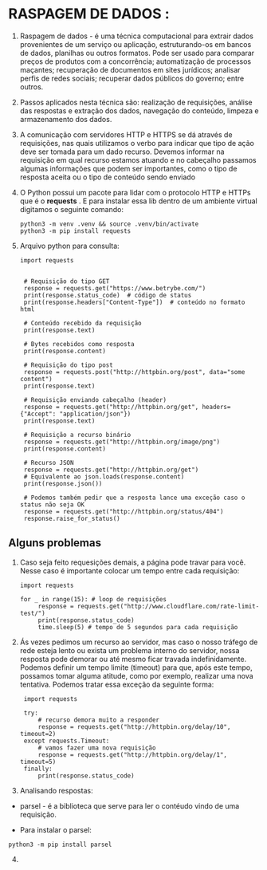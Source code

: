 # RASPAGEM DE DADOS :

1. Raspagem de dados -  é uma técnica computacional para extrair dados provenientes de um serviço ou aplicação, estruturando-os em bancos de dados, planilhas ou outros formatos. Pode ser usado para comparar preços de produtos com a concorrência; automatização de processos maçantes; recuperação de documentos em sites jurídicos; analisar perfis de redes sociais; recuperar dados públicos do governo; entre outros.
   
2. Passos aplicados nesta técnica são: realização de requisições, análise das respostas e extração dos dados, navegação do conteúdo, limpeza e armazenamento dos dados.
   
3. A comunicação com servidores HTTP e HTTPS se dá através de requisições, nas quais utilizamos o verbo para indicar que tipo de ação deve ser tomada para um dado recurso. Devemos informar na requisição em qual recurso estamos atuando e no cabeçalho passamos algumas informações que podem ser importantes, como o tipo de resposta aceita ou o tipo de conteúdo sendo enviado
   
4. O Python possui um pacote para lidar com o protocolo HTTP e HTTPs que é o **requests** . E para instalar essa lib dentro de um ambiente virtual digitamos o seguinte comando:
   
   ```
   python3 -m venv .venv && source .venv/bin/activate
   python3 -m pip install requests
   ```
5. Arquivo python para consulta:
   
   ```
   import requests


    # Requisição do tipo GET
    response = requests.get("https://www.betrybe.com/")
    print(response.status_code)  # código de status
    print(response.headers["Content-Type"])  # conteúdo no formato html

    # Conteúdo recebido da requisição
    print(response.text)

    # Bytes recebidos como resposta
    print(response.content)

    # Requisição do tipo post
    response = requests.post("http://httpbin.org/post", data="some content")
    print(response.text)

    # Requisição enviando cabeçalho (header)
    response = requests.get("http://httpbin.org/get", headers={"Accept": "application/json"})
    print(response.text)

    # Requisição a recurso binário
    response = requests.get("http://httpbin.org/image/png")
    print(response.content)

    # Recurso JSON
    response = requests.get("http://httpbin.org/get")
    # Equivalente ao json.loads(response.content)
    print(response.json())

    # Podemos também pedir que a resposta lance uma exceção caso o status não seja OK
    response = requests.get("http://httpbin.org/status/404")
    response.raise_for_status()
   ```
## Alguns problemas

1. Caso seja feito requesições demais, a página pode travar para você. Nesse caso é importante colocar um tempo entre cada requisição:
   
   ```
   import requests

   for _ in range(15): # loop de requisições
        response = requests.get("http://www.cloudflare.com/rate-limit-test/")
        print(response.status_code) 
        time.sleep(5) # tempo de 5 segundos para cada requisição
   ```
2. Ás vezes pedimos um recurso ao servidor, mas caso o nosso tráfego de rede esteja lento ou exista um problema interno do servidor, nossa resposta pode demorar ou até mesmo ficar travada indefinidamente. Podemos definir um tempo limite (timeout) para que, após este tempo, possamos tomar alguma atitude, como por exemplo, realizar uma nova tentativa. Podemos tratar essa exceção da seguinte forma:
   
   ```
    import requests

    try:
        # recurso demora muito a responder
        response = requests.get("http://httpbin.org/delay/10", timeout=2)
    except requests.Timeout:
        # vamos fazer uma nova requisição
        response = requests.get("http://httpbin.org/delay/1", timeout=5)
    finally:
        print(response.status_code)

   ```

3. Analisando respostas:

- parsel - é a biblioteca que serve para ler o contéudo vindo de uma requisição.
  
- Para instalar o parsel:
  
```
python3 -m pip install parsel
```

4. 
   
